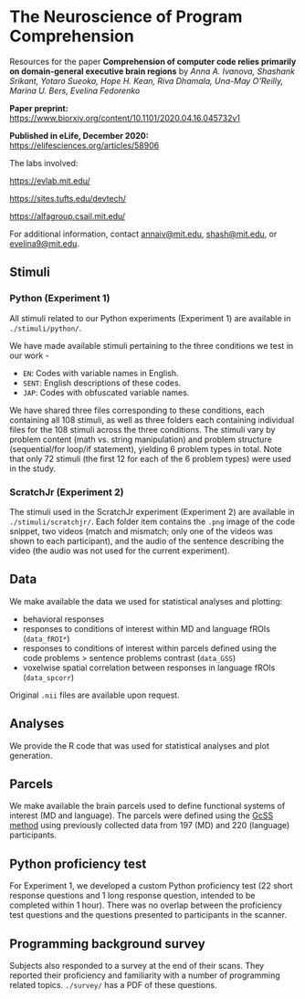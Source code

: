 # The Neuroscience of Program Comprehension
Resources for the paper **Comprehension of computer code relies primarily on domain-general executive brain regions** by *Anna A. Ivanova, Shashank Srikant, Yotaro Sueoka, Hope H. Kean, Riva Dhamala, Una-May O'Reilly, Marina U. Bers, Evelina Fedorenko*

**Paper preprint:** https://www.biorxiv.org/content/10.1101/2020.04.16.045732v1

**Published in eLife, December 2020:** https://elifesciences.org/articles/58906

The labs involved:

https://evlab.mit.edu/

https://sites.tufts.edu/devtech/

https://alfagroup.csail.mit.edu/

For additional information, contact annaiv@mit.edu, shash@mit.edu, or evelina9@mit.edu.

## Stimuli
### Python (Experiment 1)
All stimuli related to our Python experiments (Experiment 1) are available in `./stimuli/python/`.

We have made available stimuli pertaining to the three conditions we test in our work -
- `EN`: Codes with variable names in English.
- `SENT`: English descriptions of these codes.
- `JAP`: Codes with obfuscated variable names.

We have shared three files corresponding to these conditions, each containing all 108 stimuli, as well as three folders each containing individual files for the 108 stimuli across the three conditions. The stimuli vary by problem content (math vs. string manipulation) and problem structure (sequential/for loop/if statement), yielding 6 problem types in total. Note that only 72 stimuli (the first 12 for each of the 6 problem types) were used in the study.

### ScratchJr (Experiment 2)
The stimuli used in the ScratchJr experiment (Experiment 2) are available in `./stimuli/scratchjr/`. Each folder item contains the `.png` image of the code snippet, two videos (match and mismatch; only one of the videos was shown to each participant), and the audio of the sentence describing the video (the audio was not used for the current experiment).

## Data

We make available the data we used for statistical analyses and plotting:
- behavioral responses
- responses to conditions of interest within MD and language fROIs (`data_fROI*`)
- responses to conditions of interest within parcels defined using the code problems > sentence problems contrast (`data_GSS`)
- voxelwise spatial correlation between responses in language fROIs (`data_spcorr`)

Original `.nii` files are available upon request.

## Analyses

We provide the R code that was used for statistical analyses and plot generation. 

## Parcels

We make available the brain parcels used to define functional systems of interest (MD and language). The parcels were defined using the [GcSS method](https://www.ncbi.nlm.nih.gov/pubmed/20410363) using previously collected data from 197 (MD) and 220 (language) participants.

## Python proficiency test

For Experiment 1, we developed a custom Python proficiency test (22 short response questions and 1 long response question, intended to be completed within 1 hour). There was no overlap between the proficiency test questions and the questions presented to participants in the scanner. 

## Programming background survey

Subjects also responded to a survey at the end of their scans. 
They reported their proficiency and familiarity with a number of programming related topics. 
`./survey/` has a PDF of these questions.
